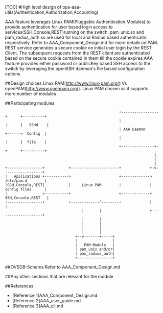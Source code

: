 [TOC]
#High level design of ops-aaa-utils(Authentication,Authorization,Accounting)

AAA feature leverages Linux PAM(Pluggable Authentication Modules) to provide authentication for user based login access to services(SSH,Console,REST)running on the switch. pam_unix.so and pam_radius_auth.so are used for local and Radius based authenticatin respectively. Refer to AAA_Component_Design.md for more details on PAM. REST service generates a secure cookie on initial user login by the REST Client. The subsequent requests from the REST client are authenticated based on the secure cookie contained in them till the cookie expires.AAA feature provides either password or publicKey based SSH access to the switch by leveraging the openSSH daemon's file based configuration options.

##Design choices
Linux PAM(http://www.linux-pam.org/) Vs openPAM(http://www.openpam.org/). Linux PAM chosen as it supports more number of modules

##Participating modules
```ditaa
                                                    +-----------------+      +----------+
                                                    |                 |      |   SSHd    |
                                                    | AAA Daemon      +------>  Config  |
                                                    |                 |      |  file    |
                                                    +---------------+-+      +----------+
                                                                    |
                                                                    |
                                                                    |
+----------------+           +----------------------+             +-v------------------+
|   Applications +----------->                      +------------->  /etc/pam.d        |
|SSH,Console,REST|           |     Linux PAM        |             |  config files      |
|                <-----------+                      <-------------+ SSH,Console,REST   |
+----------------+           +-----+-------^--------+             |                    |
                                   |       |                      +--------------------+
                                   |       |
                                   |       |
                                   |       |
                                   |       |
                                +--v-------+-----+
                                |                |
                                |   PAM Module   |
                                | pam_unix and/or|
                                | pam_radius_auth|
                                +----------------+

```

##OVSDB-Schema
Refer to AAA_Component_Design.md

##Any other sections that are relevant for the module

##References

* [Reference 1]AAA_Component_Design.md
* [Reference 2]AAA_user_guide.md
* [Reference 3]AAA_cli.md
